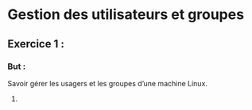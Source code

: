# Gestion des utilisateurs et groupes

## Exercice 1 : 

### But : ### 
Savoir gérer les usagers et les groupes d’une machine Linux.

1. 